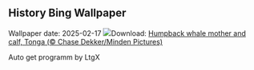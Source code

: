 ## History Bing Wallpaper
Wallpaper date: 2025-02-17
![](https://www.bing.com/th?id=OHR.HumpbackMother_EN-US8033380725_UHD.jpg&w=1000)Download: [Humpback whale mother and calf, Tonga (© Chase Dekker/Minden Pictures)](https://www.bing.com/th?id=OHR.HumpbackMother_EN-US8033380725_UHD.jpg)

Auto get programm by LtgX
